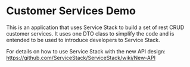 Customer Services Demo
======================
This is an application that uses Service Stack to build a set of rest CRUD customer services.  It uses one DTO class to simplify the code and is entended to be used to introduce developers to Service Stack.

For details on how to use Service Stack with the new API design:
https://github.com/ServiceStack/ServiceStack/wiki/New-API
